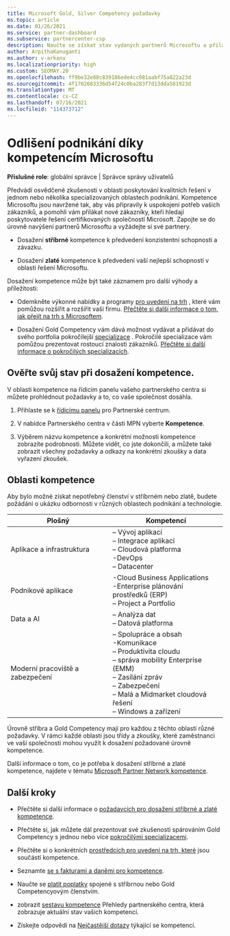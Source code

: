 ```yaml
---
title: Microsoft Gold, Silver Competency požadavky
ms.topic: article
ms.date: 01/26/2021
ms.service: partner-dashboard
ms.subservice: partnercenter-csp
description: Naučte se získat stav vydaných partnerů Microsoftu a přilákat nové zákazníky pomocí požadavků na kompetenci a získat tak zlato a stříbrné úrovně členství.
author: ArpithaKanuganti
ms.author: v-arkanu
ms.localizationpriority: high
ms.custom: SEOMAY.20
ms.openlocfilehash: ff9be32e88c839186ede4cc081aabf75a822a23d
ms.sourcegitcommit: 4f1702683336d54f24c0ba283f7d13dda581923d
ms.translationtype: MT
ms.contentlocale: cs-CZ
ms.lasthandoff: 07/16/2021
ms.locfileid: "114373712"
---
```

# <a name="differentiate-your-business-by-attaining-microsoft-competencies"></a>Odlišení podnikání díky kompetencím Microsoftu

**Příslušné role**: globální správce | Správce správy uživatelů

Předvádí osvědčené zkušenosti v oblasti poskytování kvalitních řešení v jednom nebo několika specializovaných oblastech podnikání. Kompetence Microsoftu jsou navržené tak, aby vás připravily k uspokojení potřeb vašich zákazníků, a pomohli vám přilákat nové zákazníky, kteří hledají poskytovatele řešení certifikovaných společností Microsoft. Zapojte se do úrovně navýšení partnerů Microsoftu a vyžádejte si své partnery.

- Dosažení **stříbrné** kompetence k předvedení konzistentní schopnosti a závazku.

- Dosažení **zlaté** kompetence k předvedení vaší nejlepší schopnosti v oblasti řešení Microsoftu.

Dosažení kompetence může být také záznamem pro další výhody a příležitosti:

- Odemkněte výkonné nabídky a programy [pro uvedení na trh](mpn-learn-about-go-to-market-benefits.md) , které vám pomůžou rozšířit a rozšířit vaši firmu. [Přečtěte si další informace o tom, jak přejít na trh s Microsoftem](https://partner.microsoft.com/solutions/go-to-market).

- Dosažení Gold Competency vám dává možnost vydávat a přidávat do svého portfolia pokročilejší [specializace](advanced-specializations.md) . Pokročilé specializace vám pomůžou prezentovat rostoucí znalosti zákazníků. [Přečtěte si další informace o pokročilých specializacích](https://partner.microsoft.com/membership/advanced-specialization).

## <a name="check-your-status-as-you-attain-a-competency"></a>Ověřte svůj stav při dosažení kompetence.

V oblasti kompetence na řídicím panelu vašeho partnerského centra si můžete prohlédnout požadavky a to, co vaše společnost dosáhla.

1. Přihlaste se k [řídicímu panelu](https://partner.microsoft.com/dashboard/home) pro Partnerské centrum.

2. V nabídce Partnerského centra v části MPN vyberte **Kompetence**.

3. Výběrem názvu kompetence a konkrétní možnosti kompetence zobrazíte podrobnosti. Můžete vidět, co jste dokončili, a můžete také zobrazit všechny požadavky a odkazy na konkrétní zkoušky a data vyřazení zkoušek.

## <a name="competency-areas"></a>Oblasti kompetence

Aby bylo možné získat nepotřebný členství v stříbrném nebo zlatě, budete požádáni o ukázku odbornosti v různých oblastech podnikání a technologie.

|**Plošný**            |**Kompetencí**                    |
|--------------------|--------------------------------|
|Aplikace a infrastruktura| – Vývoj aplikací<br/> – Integrace aplikací<br/> – Cloudová platforma<br/> -DevOps<br/> – Datacenter |
|Podnikové aplikace | -Cloud Business Applications</br> -Enterprise plánování prostředků (ERP)</br> – Project a Portfolio |
|Data a AI| – Analýza dat<br/> – Datová platforma |
|Moderní pracoviště a zabezpečení | – Spolupráce a obsah<br/> -Komunikace<br/> – Produktivita cloudu<br/> – správa mobility Enterprise (EMM)<br/> – Zasílání zpráv<br/> – Zabezpečení<br/> – Malá a Midmarket cloudová řešení<br/> – Windows a zařízení |

Úrovně stříbra a Gold Competency mají pro každou z těchto oblastí různé požadavky. V rámci každé oblasti jsou třídy a zkoušky, které zaměstnanci ve vaší společnosti mohou využít k dosažení požadované úrovně kompetence. 

Další informace o tom, co je potřeba k dosažení stříbrné a zlaté kompetence, najdete v tématu [Microsoft Partner Network kompetence](https://partner.microsoft.com/membership/competencies).

## <a name="next-steps"></a>Další kroky

- Přečtěte si další informace o [požadavcích pro dosažení stříbrné a zlaté kompetence](https://partner.microsoft.com/membership/competencies).

- Přečtěte si, jak můžete dál prezentovat své zkušenosti spárováním Gold Competency s jednou nebo více [pokročilými specializacemi](advanced-specializations.md).

- Přečtěte si o konkrétních [prostředcích pro uvedení na trh, které](mpn-learn-about-go-to-market-benefits.md) jsou součástí kompetence.

- Seznamte [se s fakturami a daněmi pro kompetence](mpn-view-print-maps-invoice.md).

- Naučte se [platit poplatky](mpn-pay-fee-silver-gold-competency.md) spojené s stříbrnou nebo Gold Competencyovým členstvím.

- zobrazit [sestavu kompetence](insights-competencies-report.md) Přehledy partnerského centra, která zobrazuje aktuální stav vašich kompetencí.

- Získejte odpovědi na [Nejčastější dotazy](competencies-faq.yml) týkající se kompetencí.
